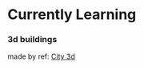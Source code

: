 # Currently Learning

### 3d buildings
made by ref: <a href="https://codepen.io/vcomics/pen/aGmoae">City 3d</a>
